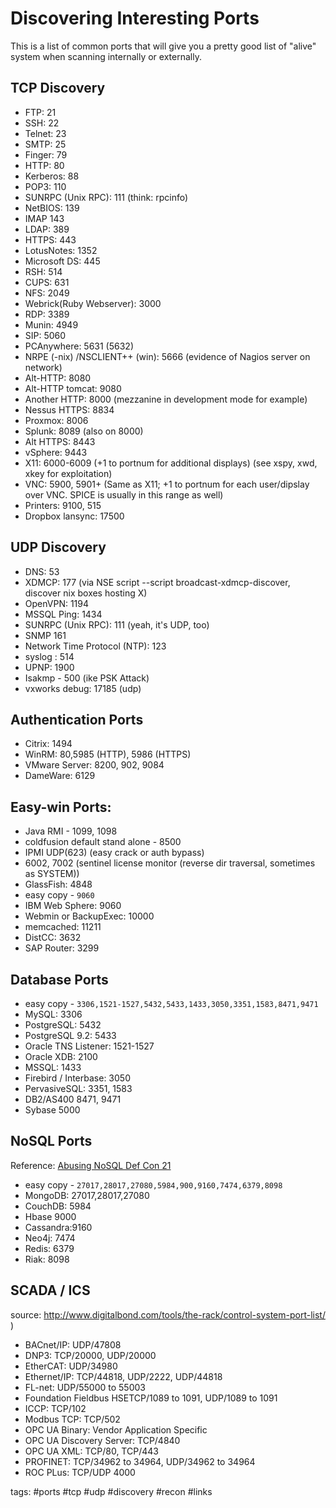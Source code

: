 # Discovering Interesting Ports

This is a list of common ports that will give you a pretty good list of "alive" system when scanning internally or externally.

## TCP Discovery

 * FTP: 21
 * SSH: 22
 * Telnet: 23
 * SMTP: 25
 * Finger: 79
 * HTTP: 80
 * Kerberos: 88
 * POP3: 110
 * SUNRPC (Unix RPC): 111 (think: rpcinfo)
 * NetBIOS: 139
 * IMAP 143
 * LDAP: 389
 * HTTPS: 443
 * LotusNotes: 1352
 * Microsoft DS: 445
 * RSH: 514
 * CUPS: 631
 * NFS: 2049
 * Webrick(Ruby Webserver): 3000
 * RDP: 3389
 * Munin: 4949
 * SIP: 5060
 * PCAnywhere: 5631 (5632)
 * NRPE (-nix) /NSCLIENT++ (win): 5666 (evidence of Nagios server on network)
 * Alt-HTTP: 8080
 * Alt-HTTP tomcat: 9080
 * Another HTTP: 8000 (mezzanine in development mode for example)
 * Nessus HTTPS: 8834
 * Proxmox: 8006
 * Splunk: 8089 (also on 8000)
 * Alt HTTPS: 8443
 * vSphere: 9443
 * X11: 6000-6009 (+1 to portnum for additional displays) (see xspy, xwd, xkey for exploitation)
 * VNC: 5900, 5901+ (Same as X11; +1 to portnum for each user/dipslay over VNC. SPICE is usually in this range as well)
 * Printers: 9100, 515
 * Dropbox lansync: 17500


## UDP Discovery

 * DNS: 53
 * XDMCP: 177 (via NSE script --script broadcast-xdmcp-discover, discover nix boxes hosting X)
 * OpenVPN: 1194
 * MSSQL Ping: 1434
 * SUNRPC (Unix RPC): 111 (yeah, it's UDP, too)
 * SNMP 161
 * Network Time Protocol (NTP): 123
 * syslog : 514
 * UPNP: 1900
 * Isakmp - 500 (ike PSK Attack)
 * vxworks debug: 17185 (udp)


## Authentication Ports

 * Citrix: 1494
 * WinRM: 80,5985 (HTTP), 5986 (HTTPS)
 * VMware Server: 8200, 902, 9084
 * DameWare: 6129

## Easy-win Ports:

 * Java RMI - 1099, 1098
 * coldfusion default stand alone - 8500
 * IPMI UDP(623) (easy crack or auth bypass)
 * 6002, 7002 (sentinel license monitor (reverse dir traversal, sometimes as SYSTEM))
 * GlassFish: 4848
 * easy copy - `9060`
 * IBM Web Sphere: 9060
 * Webmin or BackupExec: 10000
 * memcached: 11211
 * DistCC: 3632
 * SAP Router: 3299

## Database Ports

 * easy copy - `3306,1521-1527,5432,5433,1433,3050,3351,1583,8471,9471`
 * MySQL: 3306
 * PostgreSQL: 5432
 * PostgreSQL 9.2: 5433
 * Oracle TNS Listener: 1521-1527
 * Oracle XDB: 2100
 * MSSQL: 1433
 * Firebird / Interbase: 3050
 * PervasiveSQL: 3351, 1583
 * DB2/AS400 8471, 9471
 * Sybase 5000

## NoSQL Ports

Reference: [Abusing NoSQL Def Con 21](references/DEFCON-21-Chow-Abusing-NoSQL-Databases.pdf)

 * easy copy - `27017,28017,27080,5984,900,9160,7474,6379,8098`
 * MongoDB: 27017,28017,27080
 * CouchDB: 5984
 * Hbase 9000
 * Cassandra:9160
 * Neo4j: 7474
 * Redis: 6379
 * Riak: 8098

## SCADA / ICS

source: http://www.digitalbond.com/tools/the-rack/control-system-port-list/ )

 * BACnet/IP: UDP/47808
 * DNP3: TCP/20000, UDP/20000
 * EtherCAT: UDP/34980
 * Ethernet/IP: TCP/44818, UDP/2222, UDP/44818
 * FL-net: UDP/55000 to 55003
 * Foundation Fieldbus HSETCP/1089 to 1091, UDP/1089 to 1091
 * ICCP: TCP/102
 * Modbus TCP: TCP/502
 * OPC UA Binary: Vendor Application Specific
 * OPC UA Discovery Server: TCP/4840
 * OPC UA XML: TCP/80, TCP/443
 * PROFINET: TCP/34962 to 34964, UDP/34962 to 34964
 * ROC PLus: TCP/UDP 4000

tags: #ports #tcp #udp #discovery #recon #links 
